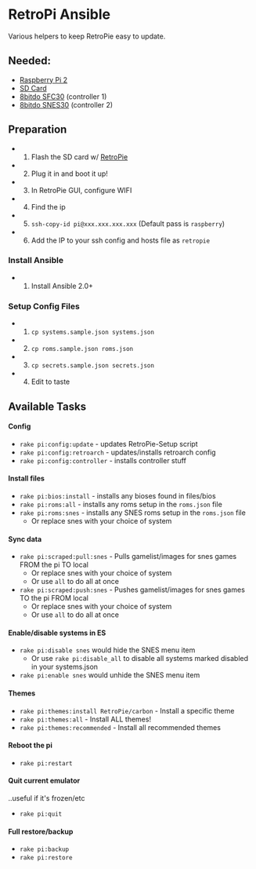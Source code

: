 # RetroPi Ansible

Various helpers to keep RetroPie easy to update.

## Needed:

- [Raspberry Pi 2](https://www.amazon.com/Raspberry-Pi-Model-Project-Board/dp/B00T2U7R7I/?tag=cc0a0-20)
- [SD Card](https://www.amazon.com/SanDisk-microSDHC-Standard-Packaging-SDSQUNC-032G-GN6MA/dp/B010Q57T02/?tag=cc0a0-20)
- [8bitdo SFC30](https://www.amazon.com/SFC30-Wireless-Bluetooth-Controller-Joystick/dp/B00Y0LUQFE/?tag=cc0a0-20) (controller 1)
- [8bitdo SNES30](http://www.amazon.com/Wireless-Bluetooth-Controller-Classic-Joystick/dp/B00X3F0DW4/?tag=cc0a0-20) (controller 2)

## Preparation

- 1. Flash the SD card w/ [RetroPie](http://blog.petrockblock.com/retropie/retropie-downloads/retropie-sd-card-image-for-raspberry-pi-2-2/)
- 2. Plug it in and boot it up!
- 3. In RetroPie GUI, configure WIFI
- 4. Find the ip
- 5. `ssh-copy-id pi@xxx.xxx.xxx.xxx` (Default pass is `raspberry`)
- 6. Add the IP to your ssh config and hosts file as `retropie`

### Install Ansible

- 1. Install Ansible 2.0+

### Setup Config Files

- 1. `cp systems.sample.json systems.json`
- 2. `cp roms.sample.json roms.json`
- 3. `cp secrets.sample.json secrets.json`
- 4. Edit to taste

## Available Tasks

#### Config

- `rake pi:config:update` - updates RetroPie-Setup script
- `rake pi:config:retroarch` - updates/installs retroarch config
- `rake pi:config:controller` - installs controller stuff

#### Install files

- `rake pi:bios:install` - installs any bioses found in files/bios
- `rake pi:roms:all` - installs any roms setup in the `roms.json` file
- `rake pi:roms:snes` - installs any SNES roms setup in the `roms.json` file
  - Or replace snes with your choice of system

#### Sync data

- `rake pi:scraped:pull:snes` - Pulls gamelist/images for snes games FROM the pi TO local
  - Or replace snes with your choice of system
  - Or use `all` to do all at once
- `rake pi:scraped:push:snes` - Pushes gamelist/images for snes games TO the pi FROM local
  - Or replace snes with your choice of system
  - Or use `all` to do all at once

#### Enable/disable systems in ES

- `rake pi:disable snes` would hide the SNES menu item
  - Or use `rake pi:disable_all` to disable all systems marked disabled in your systems.json
- `rake pi:enable snes` would unhide the SNES menu item

#### Themes

- `rake pi:themes:install RetroPie/carbon` - Install a specific theme
- `rake pi:themes:all` - Install ALL themes!
- `rake pi:themes:recommended` - Install all recommended themes

#### Reboot the pi

- `rake pi:restart`

#### Quit current emulator

..useful if it's frozen/etc

- `rake pi:quit`

#### Full restore/backup

- `rake pi:backup`
- `rake pi:restore`
